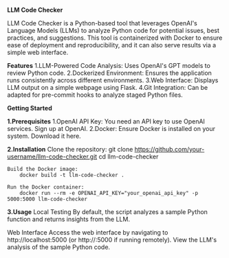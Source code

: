 **LLM Code Checker**

LLM Code Checker is a Python-based tool that leverages OpenAI's Language Models (LLMs) to analyze Python code for potential issues, best practices, and suggestions. This tool is containerized with Docker to ensure ease of deployment and reproducibility, and it can also serve results via a simple web interface.

**Features**
    1.LLM-Powered Code Analysis: Uses OpenAI's GPT models to review Python code.
    2.Dockerized Environment: Ensures the application runs consistently across different environments.
    3.Web Interface: Displays LLM output on a simple webpage using Flask.
    4.Git Integration: Can be adapted for pre-commit hooks to analyze staged Python files.

**Getting Started**

**1.Prerequisites**
    1.OpenAI API Key: You need an API key to use OpenAI services. Sign up at OpenAI.
    2.Docker: Ensure Docker is installed on your system. Download it here.

**2.Installation**
    Clone the repository:
        git clone https://github.com/your-username/llm-code-checker.git
        cd llm-code-checker

    Build the Docker image:
        docker build -t llm-code-checker .

    Run the Docker container:
        docker run --rm -e OPENAI_API_KEY="your_openai_api_key" -p 5000:5000 llm-code-checker

**3.Usage**
Local Testing
   By default, the script analyzes a sample Python function and returns insights from the LLM.

Web Interface
    Access the web interface by navigating to http://localhost:5000 (or http://<your-ip>:5000 if running remotely).
    View the LLM's analysis of the sample Python code.
